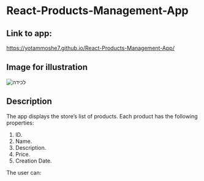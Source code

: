 # React-Products-Management-App

## Link to app:
https://yotammoshe7.github.io/React-Products-Management-App/

## Image for illustration
![‏‏לכידה](https://user-images.githubusercontent.com/57434735/118008387-ac586b80-b355-11eb-83e8-335888294ea1.PNG)

## Description
The app displays the store’s list of products. 
Each product has the following properties:
1.	ID.
2.	Name.
3.	Description.
4.	Price.
5.	Creation Date.

The user can:


